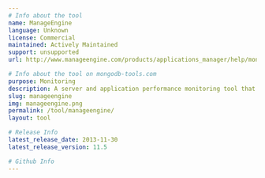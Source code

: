 ```yaml
---
# Info about the tool
name: ManageEngine
language: Unknown
license: Commercial
maintained: Actively Maintained
support: unsupported
url: http://www.manageengine.com/products/applications_manager/help/monitors/mongodb-monitor.html

# Info about the tool on mongodb-tools.com
purpose: Monitoring
description: A server and application performance monitoring tool that includes support for MongoDB.
slug: manageengine
img: manageengine.png
permalink: /tool/manageengine/
layout: tool

# Release Info
latest_release_date: 2013-11-30
latest_release_version: 11.5

# Github Info
---
```


